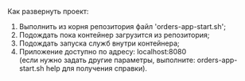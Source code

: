Как развернуть проект:
1. Выполнить из корня репозитория файл 'orders-app-start.sh';
2. Подождать пока контейнер загрузится из репозитория;
3. Подождать запуска служб внутри контейнера;
4. Приложение доступно по адресу: localhost:8080 \
(если нужно задать другие параметры, выполните: orders-app-start.sh help для получения справки).